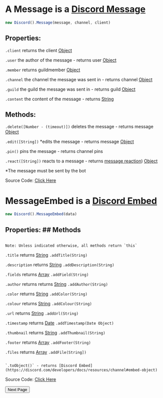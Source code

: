 # A Message is a [Discord Message](https://discord.com/developers/docs/resources/channel#message-object)
```js
new Discord().Message(message, channel, client)
```

## Properties:


`.client` returns the client [Object](https://javascript.info/object)

`.user` the author of the message - returns user [Object](https://javascript.info/object)

`.member` returns guildmember [Object](https://javascript.info/object)

`.channel` the channel the message was sent in - returns channel [Object](https://javascript.info/object)

`.guild` the guild the message was sent in - returns guild [Object](https://javascript.info/object)

`.content` the content of the message - returns [String](https://javascript.info/types#string)

## Methods:

`.delete([Number - (timeout)])` deletes the message - returns message [Object](https://javascript.info/object)

`.edit([String])` *edits the message - returns message [Object](https://javascript.info/object)

`.pin()` pins the message - returns channel pins 

`.react([String])` reacts to a message - returns [message reaction](https://github.com/discordjslib/discordjslib/blob/main/Documentation/Classes/Reaction.md)) [Object](https://javascript.info/object)

*The message must be sent by the bot

Source Code: [Click Here](https://github.com/discordjslib/discordjslib/blob/main/lib/Classes/Messages/Message.js)   

# MessageEmbed is a [Discord Embed](https://discord.com/developers/docs/resources/channel#embed-object)
```js
new Discord().MessageEmbed(data)
```

## Properties:                                                                  ## Methods
                                                                                Note: Unless indicated otherwise, all methods return `this`

`.title` returns [String](https://javascript.info/types#string)                 `.addTitle(String)` 

`.description` returns [String](https://javascript.info/types#string)           `.addDescription(String)`     

`.fields` returns [Array](https://javascript.info/array)                        `.addField(String)`

`.author` returns returns [String](https://javascript.info/types#string)        `.addAuthor(String)`

`.color` returns [String](https://javascript.info/types#string)                 `.addColor(String)`

`.colour` returns [String](https://javascript.info/types#string)                `.addColour(String)`

`.url` returns [String](https://javascript.info/types#string)                   `.addUrl(String)`

`.timestamp` returns [Date](https://javascript.info/date)                       `.addTimestamp(Date Object)`

`.thumbnail` returns [String](https://javascript.info/types#string)             `.addThumbnail(String)`

`.footer` returns [Array](https://javascript.info/array)                        `.addFooter(String)`

`.files` returns [Array](https://javascript.info/array)                         `.addFile(String])`

                                                                                `.toObject()` - returns [Discord Embed](https://discord.com/developers/docs/resources/channel#embed-object)


Source Code: [Click Here](https://github.com/discordjslib/discordjslib/tree/main/lib/Classes/Message/MessageEmbed.js)

<button name="button" onclick="https://github.com/discordjslib/discordjslib/blob/main/Documentation/Classes/Reaction.md">Next Page</button>